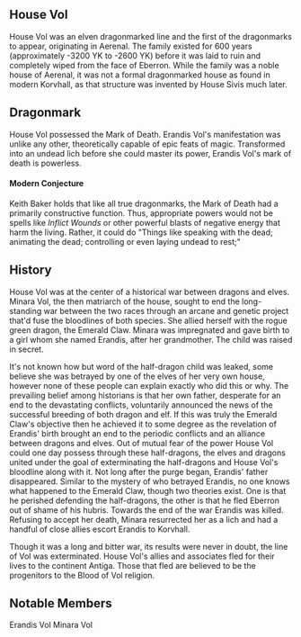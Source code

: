 ## House Vol
House Vol was an elven dragonmarked line and the first of the dragonmarks to appear, originating in Aerenal. The family existed for 600 years (approximately -3200 YK to -2600 YK) before it was laid to ruin and completely wiped from the face of Eberron. While the family was a noble house of Aerenal, it was not a formal dragonmarked house as found in modern Korvhall, as that structure was invented by House Sivis much later.

## Dragonmark
House Vol possessed the Mark of Death. Erandis Vol's manifestation was unlike any other, theoretically capable of epic feats of magic. Transformed into an undead lich before she could master its power, Erandis Vol's mark of death is powerless.

#### Modern Conjecture
Keith Baker holds that like all true dragonmarks, the Mark of Death had a primarily constructive function. Thus, appropriate powers would not be spells like *Inflict Wounds* or other powerful blasts of negative energy that harm the living. Rather, it could do "Things like speaking with the dead; animating the dead; controlling or even laying undead to rest;"

## History
House Vol was at the center of a historical war between dragons and elves. Minara Vol, the then matriarch of the house, sought to end the long-standing war between the two races through an arcane and genetic project that'd fuse the bloodlines of both species. She allied herself with the rogue green dragon, the Emerald Claw. Minara was impregnated and gave birth to a girl whom she named Erandis, after her grandmother. The child was raised in secret.

It's not known how but word of the half-dragon child was leaked, some believe she was betrayed by one of the elves of her very own house, however none of these people can explain exactly who did this or why. The prevailing belief among historians is that her own father, desperate for an end to the devastating conflicts, voluntarily announced the news of the successful breeding of both dragon and elf. If this was truly the Emerald Claw's objective then he achieved it to some degree as the revelation of Erandis' birth brought an end to the periodic conflicts and an alliance between dragons and elves. Out of mutual fear of the power House Vol could one day possess through these half-dragons, the elves and dragons united under the goal of exterminating the half-dragons and House Vol's bloodline along with it. Not long after the purge began, Erandis' father disappeared. Similar to the mystery of who betrayed Erandis, no one knows what happened to the Emerald Claw, though two theories exist. One is that he perished defending the half-dragons, the other is that he fled Eberron out of shame of his hubris. Towards the end of the war Erandis was killed. Refusing to accept her death, Minara resurrected her as a lich and had a handful of close allies escort Erandis to Korvhall.

Though it was a long and bitter war, its results were never in doubt, the line of Vol was exterminated. House Vol's allies and associates fled for their lives to the continent Antiga. Those that fled are believed to be the progenitors to the Blood of Vol religion.

## Notable Members
Erandis Vol
Minara Vol

